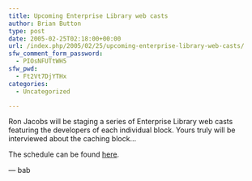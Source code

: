 ```yaml
---
title: Upcoming Enterprise Library web casts
author: Brian Button
type: post
date: 2005-02-25T02:18:00+00:00
url: /index.php/2005/02/25/upcoming-enterprise-library-web-casts/
sfw_comment_form_password:
  - PIOsNFUTtWH5
sfw_pwd:
  - Ft2Vt7DjYTHx
categories:
  - Uncategorized

---
```

Ron Jacobs will be staging a series of Enterprise Library web casts featuring the developers of each individual block. Yours truly will be interviewed about the caching block&hellip;

The schedule can be found [here][1].

&mdash; bab

 [1]: http://www.microsoft.com/resources/practices/events.mspx